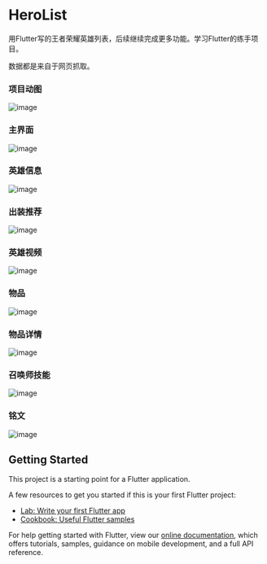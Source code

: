 # HeroList

用Flutter写的王者荣耀英雄列表，后续继续完成更多功能。学习Flutter的练手项目。

数据都是来自于网页抓取。

### 项目动图
![image](https://github.com/flywo/HeroList/blob/master/show.gif)

### 主界面
![image](https://github.com/flywo/HeroList/blob/master/main.png)

### 英雄信息
![image](https://github.com/flywo/HeroList/blob/master/hero.png)

### 出装推荐
![image](https://github.com/flywo/HeroList/blob/master/recommend.png)

### 英雄视频
![image](https://github.com/flywo/HeroList/blob/master/video.png)

### 物品
![image](https://github.com/flywo/HeroList/blob/master/item.png)

### 物品详情
![image](https://github.com/flywo/HeroList/blob/master/itemdet.png)

### 召唤师技能
![image](https://github.com/flywo/HeroList/blob/master/common.png)

### 铭文
![image](https://github.com/flywo/HeroList/blob/master/ming.png)

## Getting Started

This project is a starting point for a Flutter application.

A few resources to get you started if this is your first Flutter project:

- [Lab: Write your first Flutter app](https://flutter.dev/docs/get-started/codelab)
- [Cookbook: Useful Flutter samples](https://flutter.dev/docs/cookbook)

For help getting started with Flutter, view our 
[online documentation](https://flutter.dev/docs), which offers tutorials, 
samples, guidance on mobile development, and a full API reference.
